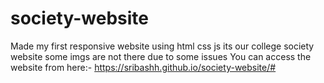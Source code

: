 # society-website
Made my first responsive website using html css js 
its our college society website 
some imgs are not there due to some issues 
You can access the website from here:- https://sribashh.github.io/society-website/#
